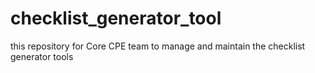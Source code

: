 # checklist_generator_tool
this repository for Core CPE team to manage and maintain the checklist generator tools
